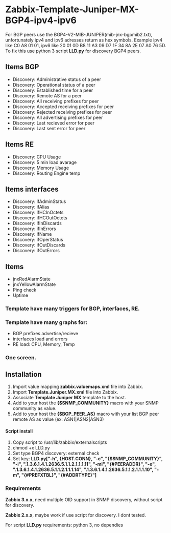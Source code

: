 # Zabbix-Template-Juniper-MX-BGP4-ipv4-ipv6
For BGP peers use the BGP4-V2-MIB-JUNIPER(mib-jnx-bgpmib2.txt), unfortunately ipv4 and ipv6 adresses return as hex symbols. Example ipv4 like C0 A8 01 01, ipv6 like 20 01 0D B8 11 A3 09 D7 1F 34 8A 2E 07 A0 76 5D. 
To fix this use python 3 script **LLD.py** for discovery BGP4 peers.

[Using a template]: https://github.com/jjmartres/Zabbix/tree/master/zbx-templates/zbx-cisco/zbx-cisco-bgp4

Items BGP
-----

  * Discovery: Administrative status of a peer
  * Discovery: Operational status of a peer
  * Discovery: Established time for a peer
  * Discovery: Remote AS for a peer
  * Discovery: All receiving prefixes for peer
  * Discovery: Accepted receiving prefixes for peer
  * Discovery: Rejected receiving prefixes for peer
  * Discovery: All advertising prefixes for peer
  * Discovery: Last recieved error for peer
  * Discovery: Last sent error for peer

Items RE
-----

  * Discovery: CPU Usage
  * Discovery: 5 min load avarage
  * Discovery: Memory Usage
  * Discovery: Routing Engine temp

Items interfaces
-----

  * Discovery: ifAdminStatus
  * Discovery: ifAlias
  * Discovery: ifHCInOctets
  * Discovery: ifHCOutOctets
  * Discovery: ifInDiscards
  * Discovery: ifInErrors
  * Discovery: ifName
  * Discovery: ifOperStatus
  * Discovery: ifOutDiscards
  * Discovery: ifOutErrors

Items
-----

  * jnxRedAlarmState
  * jnxYellowAlarmState
  * Ping check
  * Uptime
 
### Template have many triggers for BGP, interfaces, RE.

### Template have many graphs for: 
 * BGP prefixes advertise/recieve 
 * interfaces load and errors 
 * RE load: CPU, Memory, Temp

### One screen.

Installation
------------

1. Import value mapping **zabbix.valuemaps.xml** file into Zabbix.
2. Import **Template.Juniper.MX.xml** file into Zabbix.
3. Associate **Template Juniper MX** template to the host.
4. Add to your host the **{$SNMP_COMMUNITY}** macro with your SNMP community as value.
5. Add to your host the **{$BGP_PEER_AS}** macro with your list BGP peer remote AS as value (ex: ASN1|ASN2|ASN3)

#### Script install
1. Copy script to /usr/lib/zabbix/externalscripts
2. chmod +x LLD.py
3. Set type BGP4 discovery: external check
4. Set key: **LLD.py["-h", {HOST.CONN}, "-c", "{$SNMP_COMMUNITY}", "-i", ".1.3.6.1.4.1.2636.5.1.1.2.1.1.1.11", "-mi", "{#PEERADDR}", "-o", ".1.3.6.1.4.1.2636.5.1.1.2.1.1.1.14", ".1.3.6.1.4.1.2636.5.1.1.2.1.1.1.10", "-m", "{#PREFXTBL}", "{#ADDRTYPE}"]**

### Requirements

**Zabbix 3.x.x**, need multiple OID support in SNMP discovery, without script for discovery.

**Zabbix 2.x.x**, maybe work if use script for discovery. I dont tested.

For script **LLD.py** requirements: python 3, no dependies
